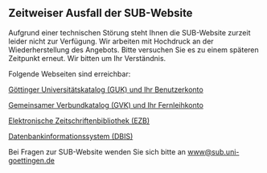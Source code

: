## Zeitweiser Ausfall der SUB-Website 

Aufgrund einer technischen Störung steht Ihnen die SUB-Website zurzeit leider nicht zur Verfügung. Wir arbeiten mit Hochdruck an der Wiederherstellung des Angebots. Bitte versuchen Sie es zu einem späteren Zeitpunkt erneut. Wir bitten um Ihr Verständnis. 

Folgende Webseiten sind erreichbar: 

[Göttinger Universitätskatalog (GUK) und Ihr Benutzerkonto](http://opac.sub.uni-goettingen.de "Göttinger Universitätskatalog (GUK) und Ihr Benutzerkonto")

[Gemeinsamer Verbundkatalog (GVK) und Ihr Fernleihkonto](http://gso.gbv.de/)

[Elektronische Zeitschriftenbibliothek (EZB)](http://rzblx1.uni-regensburg.de/ezeit/fl.phtml?bibid=SUBGO&colors=7&lang=de)

[Datenbankinformationssystem (DBIS)](http://rzblx10.uni-regensburg.de/dbinfo/fachliste.php?bib_id=subgo&colors=15&ocolors=40&lett=l)

Bei Fragen zur SUB-Website wenden Sie sich bitte an www@sub.uni-goettingen.de
